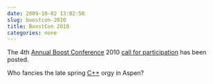 ```yaml
---
date: 2009-10-02 13:02:50
slug: boostcon-2010
title: BoostCon 2010
categories: none
---
```


The 4th [Annual Boost Conference](http://www.boostcon.com/) 2010 [call for participation](http://lists.boost.org/Archives/boost/2009/10/156771.php) has been posted.





Who fancies the late spring [C++](http://www.boost.org/) orgy in Aspen?
